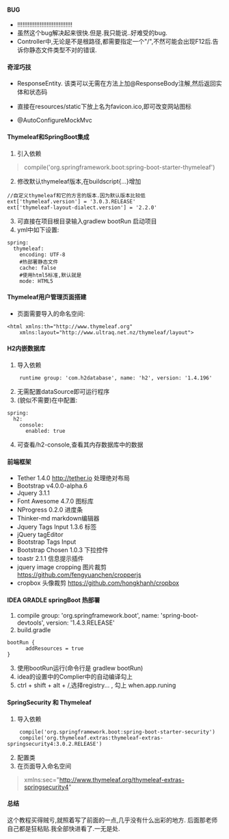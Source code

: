 #### BUG
* !!!!!!!!!!!!!!!!!!!!!!!!!!!!!!!!
* 虽然这个bug解决起来很快.但是.我只能说..好难受的bug.
* Controller中,无论是不是根路径,都需要指定一个"/",不然可能会出现F12后.告诉你静态文件类型不对的错误.

#### 奇淫巧技
* ResponseEntity. 该类可以无需在方法上加@ResponseBody注解,然后返回实体和状态码

* 直接在resources/static下放上名为favicon.ico,即可改变网站图标

* @AutoConfigureMockMvc

#### Thymeleaf和SpringBoot集成
1. 引入依赖
> compile('org.springframework.boot:spring-boot-starter-thymeleaf')
2. 修改默认thymeleaf版本,在buildscript{...}增加
>
	//自定义thymeleaf和它的方言的版本.因为默认版本比较低
	ext['thymeleaf.version'] = '3.0.3.RELEASE'
	ext['thymeleaf-layout-dialect.version'] = '2.2.0'
>
3. 可直接在项目根目录输入gradlew bootRun 启动项目
4. yml中如下设置:
>
    spring:
      thymeleaf:
        encoding: UTF-8
        #热部署静态文件
        cache: false
        #使用html5标准,默认就是
        mode: HTML5
>

#### Thymeleaf用户管理页面搭建
* 页面需要导入的命名空间:  
>
    <html xmlns:th="http://www.thymeleaf.org"
        xmlns:layout="http://www.ultraq.net.nz/thymeleaf/layout">    
>

#### H2内嵌数据库
1. 导入依赖
>
    	runtime group: 'com.h2database', name: 'h2', version: '1.4.196'
>
2. 无需配置dataSource即可运行程序
3. (貌似不需要)在中配置:
>
    spring:
      h2:
        console:
          enabled: true
>
4. 可查看/h2-console,查看其内存数据库中的数据






#### 前端框架
* Tether 1.4.0 http://tether.io  处理绝对布局
* Bootstrap v4.0.0-alpha.6 
* Jquery 3.1.1 
* Font Awesome 4.7.0  图标库
* NProgress 0.2.0 进度条
* Thinker-md markdown编辑器
* Jquery Tags Input 1.3.6 标签
* jQuery tagEditor 
* Bootstrap Tags Input
* Bootstrap Chosen 1.0.3 下拉控件
* toastr 2.1.1 信息提示插件
* jquery image cropping 图片裁剪 https://github.com/fengyuanchen/cropperjs
* cropbox 头像裁剪 https://github.com/hongkhanh/cropbox


#### IDEA GRADLE springBoot 热部署
1. compile group: 'org.springframework.boot', name: 'spring-boot-devtools', version: '1.4.3.RELEASE'
2. build.gradle
>
    bootRun {   
          addResources = true
    }
>
3. 使用bootRun运行(命令行是 gradlew bootRun)
4. idea的设置中的Complier中的自动编译勾上
5. ctrl + shift + alt + /,选择registry... , 勾上 when.app.runing

#### SpringSecurity 和 Thymeleaf 
1. 导入依赖
>
    	compile('org.springframework.boot:spring-boot-starter-security')
    	compile('org.thymeleaf.extras:thymeleaf-extras-springsecurity4:3.0.2.RELEASE')
>

2. 配置类
3. 在页面导入命名空间
> xmlns:sec="http://www.thymeleaf.org/thymeleaf-extras-springsecurity4"



#### 总结
这个教程买得贼亏,就照着写了前面的一点,几乎没有什么出彩的地方.
后面那老师自己都是狂粘贴.我全部快进看了.一无是处.








